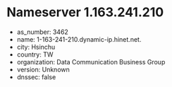 # Nameserver 1.163.241.210

* as_number: 3462
* name: 1-163-241-210.dynamic-ip.hinet.net.
* city: Hsinchu
* country: TW
* organization: Data Communication Business Group
* version: Unknown
* dnssec: false
